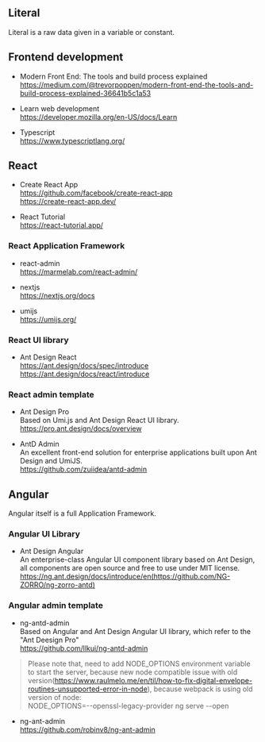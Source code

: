 ## Literal
Literal is a raw data given in a variable or constant.

## Frontend development
+ Modern Front End: The tools and build process explained  
https://medium.com/@trevorpoppen/modern-front-end-the-tools-and-build-process-explained-36641b5c1a53  

+ Learn web development  
https://developer.mozilla.org/en-US/docs/Learn  

+ Typescript  
https://www.typescriptlang.org/  

## React
+ Create React App  
https://github.com/facebook/create-react-app  
https://create-react-app.dev/  

+ React Tutorial  
https://react-tutorial.app/  

### React Application Framework
+ react-admin  
https://marmelab.com/react-admin/  

+ nextjs  
https://nextjs.org/docs  

+ umijs  
https://umijs.org/  

### React UI library
+ Ant Design  React  
https://ant.design/docs/spec/introduce  
https://ant.design/docs/react/introduce  


### React admin template  
+ Ant Design Pro  
Based on Umi.js and Ant Design React UI library.  
https://pro.ant.design/docs/overview   

+ AntD Admin  
An excellent front-end solution for enterprise applications built upon Ant Design and UmiJS.  
https://github.com/zuiidea/antd-admin  


## Angular
Angular itself is a full Application Framework.  

### Angular UI Library
+ Ant Design Angular  
An enterprise-class Angular UI component library based on Ant Design, all components are open source and free to use under MIT license.  
https://ng.ant.design/docs/introduce/en(https://github.com/NG-ZORRO/ng-zorro-antd)  

### Angular admin template
+ ng-antd-admin  
Based on Angular and Ant Design Angular UI library, which refer to the "Ant Deesign Pro"   
https://github.com/llkui/ng-antd-admin  

> Please note that, need to add NODE_OPTIONS environment variable to start the server, because new node compatible issue with old version(https://www.raulmelo.me/en/til/how-to-fix-digital-envelope-routines-unsupported-error-in-node), because webpack is using old version of node:   
> NODE_OPTIONS=--openssl-legacy-provider ng serve --open  

+ ng-ant-admin  
https://github.com/robinv8/ng-ant-admin  